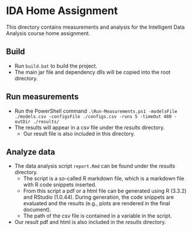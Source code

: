 # IDA Home Assignment
This directory contains measurements and analysis for the Intelligent Data Analysis course home assignment.

## Build
* Run `build.bat` to build the project.
* The main jar file and dependency dlls will be copied into the root directory.

## Run measurements
* Run the PowerShell command `.\Run-Measurements.ps1 -modelsFile ./models.csv -configsFile ./configs.csv -runs 5 -timeOut 480 -outDir ./results/`
* The results will appear in a csv file under the _results_ directory.
  * Our result file is also included in this directory.

## Analyze data
* The data analysis script `report.Rmd` can be found under the _results_ directory.
  * The script is a so-called R markdown file, which is a markdown file with R code snippets inserted.
  * From this script a pdf or a html file can be generated using R (3.3.2) and RStudio (1.0.44). During generation, the code snippets are evaluated and the results (e.g., plots are rendered in the final document).
  * The path of the csv file is contained in a variable in the script.
* Our result pdf and html is also included in the _results_ directory.